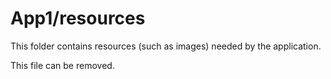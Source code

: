 # App1/resources

This folder contains resources (such as images) needed by the application. 

This file can be removed.

